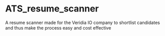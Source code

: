 # ATS_resume_scanner
A resume scanner made for the Veridia IO company to shortlist candidates and thus make the process easy and cost effective
